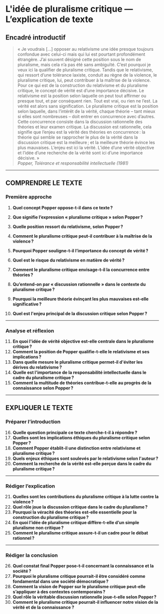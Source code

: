# L'idée de pluralisme critique — L’explication de texte

## Encadré introductif
> « Je voudrais […] opposer au relativisme une idée presque toujours confondue avec celui-ci mais qui lui est pourtant profondément étrangère. J’ai souvent désigné cette position sous le nom de pluralisme, mais cela n’a pas été sans ambiguïté. C’est pourquoi je veux ici la qualifier de pluralisme critique. Tandis que le relativisme, qui ressort d’une tolérance laxiste, conduit au règne de la violence, le pluralisme critique, lui, peut contribuer à la maîtrise de la violence. Pour ce qui est de la construction du relativisme et du pluralisme critique, le concept de vérité est d’une importance décisive. Le relativisme est la position selon laquelle on peut tout affirmer ou presque tout, et par conséquent rien. Tout est vrai, ou rien ne l’est. La vérité est alors sans signification. Le pluralisme critique est la position selon laquelle, dans l’intérêt de la vérité, chaque théorie – tant mieux si elles sont nombreuses – doit entrer en concurrence avec d’autres. Cette concurrence consiste dans la discussion rationnelle des théories et leur examen critique. La discussion est rationnelle, cela signifie que l’enjeu est la vérité des théories en concurrence : la théorie qui semble se rapprocher le plus de la vérité dans la discussion critique est la meilleure ; et la meilleure théorie évince les plus mauvaises. L’enjeu est ici la vérité. L’idée d’une vérité objective et l’idée d’une recherche de la vérité sont ici d’une importance décisive. »  
> *Popper, Tolérance et responsabilité intellectuelle (1981)*

---

## COMPRENDRE LE TEXTE

### Première approche

1. **Quel concept Popper oppose-t-il dans ce texte ?**  
2. **Que signifie l’expression « pluralisme critique » selon Popper ?**  
3. **Quelle position ressort du relativisme, selon Popper ?**  
4. **Comment le pluralisme critique peut-il contribuer à la maîtrise de la violence ?**  
5. **Pourquoi Popper souligne-t-il l’importance du concept de vérité ?**

6. **Quel est le risque du relativisme en matière de vérité ?**  
7. **Comment le pluralisme critique envisage-t-il la concurrence entre théories ?**  
8. **Qu’entend-on par « discussion rationnelle » dans le contexte du pluralisme critique ?**  
9. **Pourquoi la meilleure théorie évinçant les plus mauvaises est-elle significative ?**  
10. **Quel est l'enjeu principal de la discussion critique selon Popper ?**

---

### Analyse et réflexion

11. **En quoi l'idée de vérité objective est-elle centrale dans le pluralisme critique ?**  
12. **Comment la position de Popper qualifie-t-elle le relativisme et ses implications ?**  
13. **Dans quelle mesure le pluralisme critique permet-il d'éviter les dérives du relativisme ?**  
14. **Quelle est l'importance de la responsabilité intellectuelle dans le cadre du pluralisme critique ?**  
15. **Comment la multitude de théories contribue-t-elle au progrès de la connaissance selon Popper ?**

---

## EXPLIQUER LE TEXTE

### Préparer l’introduction

16. **Quelle question principale ce texte cherche-t-il à répondre ?**  
17. **Quelles sont les implications éthiques du pluralisme critique selon Popper ?**  
18. **Comment Popper établit-il une distinction entre relativisme et pluralisme critique ?**  
19. **Quels enjeux éthiques sont soulevés par le relativisme selon l'auteur ?**  
20. **Comment la recherche de la vérité est-elle perçue dans le cadre du pluralisme critique ?**

---

### Rédiger l’explication

21. **Quelles sont les contributions du pluralisme critique à la lutte contre la violence ?**  
22. **Quel rôle joue la discussion critique dans le cadre du pluralisme ?**  
23. **Pourquoi la véracité des théories est-elle essentielle pour la construction du pluralisme critique ?**  
24. **En quoi l’idée de pluralisme critique diffère-t-elle d’un simple pluralisme non critique ?**  
25. **Comment le pluralisme critique assure-t-il un cadre pour le débat rationnel ?**

---

### Rédiger la conclusion

26. **Quel constat final Popper pose-t-il concernant la connaissance et la société ?**  
27. **Pourquoi le pluralisme critique pourrait-il être considéré comme fondamental dans une société démocratique ?**  
28. **Comment la vision de Popper sur le pluralisme critique peut-elle s’appliquer à des contextes contemporains ?**  
29. **Quel rôle la véritable discussion rationnelle joue-t-elle selon Popper ?**  
30. **Comment le pluralisme critique pourrait-il influencer notre vision de la vérité et de la connaissance ?**  
